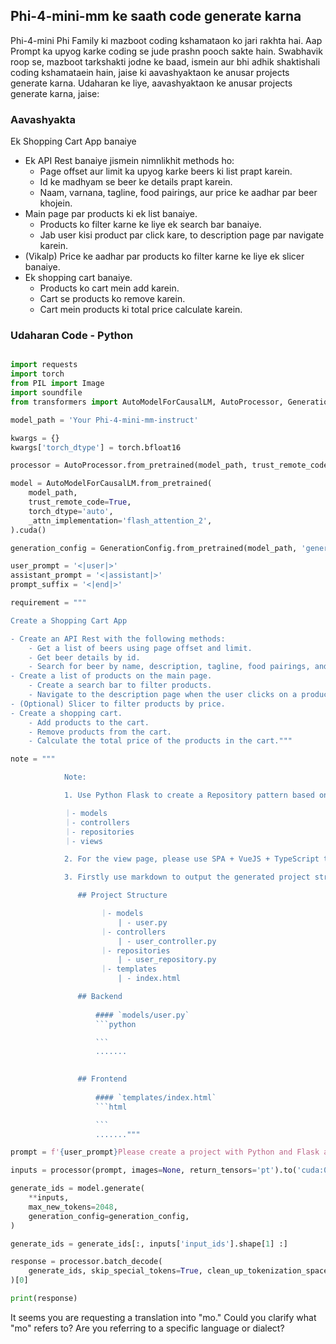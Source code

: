 <!--
CO_OP_TRANSLATOR_METADATA:
{
  "original_hash": "aacf82e3da702afd8469bba99b662509",
  "translation_date": "2025-04-04T12:58:53+00:00",
  "source_file": "md\\02.Application\\02.Code\\Phi4\\GenProjectCode\\README.md",
  "language_code": "mo"
}
-->
## **Phi-4-mini-mm ke saath code generate karna**

Phi-4-mini Phi Family ki mazboot coding kshamataon ko jari rakhta hai. Aap Prompt ka upyog karke coding se jude prashn pooch sakte hain. Swabhavik roop se, mazboot tarkshakti jodne ke baad, ismein aur bhi adhik shaktishali coding kshamataein hain, jaise ki aavashyaktaon ke anusar projects generate karna. Udaharan ke liye, aavashyaktaon ke anusar projects generate karna, jaise:

### **Aavashyakta**

Ek Shopping Cart App banaiye

- Ek API Rest banaiye jismein nimnlikhit methods ho:
    - Page offset aur limit ka upyog karke beers ki list prapt karein.
    - Id ke madhyam se beer ke details prapt karein.
    - Naam, varnana, tagline, food pairings, aur price ke aadhar par beer khojein.
- Main page par products ki ek list banaiye.
    - Products ko filter karne ke liye ek search bar banaiye.
    - Jab user kisi product par click kare, to description page par navigate karein.
- (Vikalp) Price ke aadhar par products ko filter karne ke liye ek slicer banaiye.
- Ek shopping cart banaiye.
    - Products ko cart mein add karein.
    - Cart se products ko remove karein.
    - Cart mein products ki total price calculate karein.

### **Udaharan Code - Python**

```python

import requests
import torch
from PIL import Image
import soundfile
from transformers import AutoModelForCausalLM, AutoProcessor, GenerationConfig,pipeline,AutoTokenizer

model_path = 'Your Phi-4-mini-mm-instruct'

kwargs = {}
kwargs['torch_dtype'] = torch.bfloat16

processor = AutoProcessor.from_pretrained(model_path, trust_remote_code=True)

model = AutoModelForCausalLM.from_pretrained(
    model_path,
    trust_remote_code=True,
    torch_dtype='auto',
    _attn_implementation='flash_attention_2',
).cuda()

generation_config = GenerationConfig.from_pretrained(model_path, 'generation_config.json')

user_prompt = '<|user|>'
assistant_prompt = '<|assistant|>'
prompt_suffix = '<|end|>'

requirement = """

Create a Shopping Cart App

- Create an API Rest with the following methods:
    - Get a list of beers using page offset and limit.
    - Get beer details by id.
    - Search for beer by name, description, tagline, food pairings, and price.
- Create a list of products on the main page.
    - Create a search bar to filter products.
    - Navigate to the description page when the user clicks on a product.
- (Optional) Slicer to filter products by price.
- Create a shopping cart.
    - Add products to the cart.
    - Remove products from the cart.
    - Calculate the total price of the products in the cart."""

note = """ 

            Note:

            1. Use Python Flask to create a Repository pattern based on the following structure to generate the files

            ｜- models
            ｜- controllers
            ｜- repositories
            ｜- views

            2. For the view page, please use SPA + VueJS + TypeScript to build

            3. Firstly use markdown to output the generated project structure (including directories and files), and then generate the  file names and corresponding codes step by step, output like this 

               ## Project Structure

                    ｜- models
                        | - user.py
                    ｜- controllers
                        | - user_controller.py
                    ｜- repositories
                        | - user_repository.py
                    ｜- templates
                        | - index.html

               ## Backend
                 
                   #### `models/user.py`
                   ```python

                   ```
                   .......
               

               ## Frontend
                 
                   #### `templates/index.html`
                   ```html

                   ```
                   ......."""

prompt = f'{user_prompt}Please create a project with Python and Flask according to the following requirements：\n{requirement}{note}{prompt_suffix}{assistant_prompt}'

inputs = processor(prompt, images=None, return_tensors='pt').to('cuda:0')

generate_ids = model.generate(
    **inputs,
    max_new_tokens=2048,
    generation_config=generation_config,
)

generate_ids = generate_ids[:, inputs['input_ids'].shape[1] :]

response = processor.batch_decode(
    generate_ids, skip_special_tokens=True, clean_up_tokenization_spaces=False
)[0]

print(response)

```

It seems you are requesting a translation into "mo." Could you clarify what "mo" refers to? Are you referring to a specific language or dialect?
